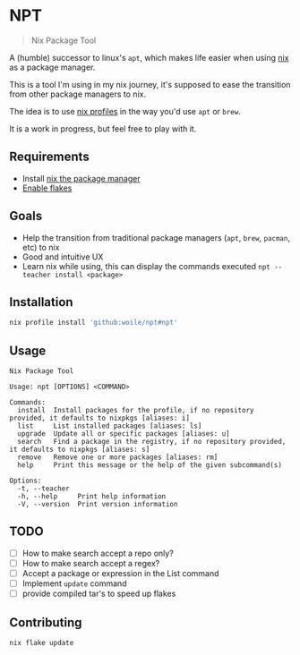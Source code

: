 # NPT

> Nix Package Tool

A (humble) successor to linux's `apt`, which makes life easier when using [nix](https://nixos.org/) as a package manager.

This is a tool I'm using in my nix journey, it's supposed to ease the transition from other
package managers to nix.

The idea is to use [nix profiles](https://nixos.org/manual/nix/stable/package-management/profiles.html) in the way you'd use `apt` or `brew`.

It is a work in progress, but feel free to play with it.

## Requirements

- Install [nix the package manager](https://nixos.org/download.html)
- [Enable flakes](https://nixos.wiki/wiki/Flakes#Enable_flakes)


## Goals

- Help the transition from traditional package managers (`apt`, `brew`, `pacman`, etc) to nix
- Good and intuitive UX
- Learn nix while using, this can display the commands executed `npt --teacher install <package>`

## Installation

```sh
nix profile install 'github:woile/npt#npt'
```

## Usage

```$ npt --help
Nix Package Tool

Usage: npt [OPTIONS] <COMMAND>

Commands:
  install  Install packages for the profile, if no repository provided, it defaults to nixpkgs [aliases: i]
  list     List installed packages [aliases: ls]
  upgrade  Update all or specific packages [aliases: u]
  search   Find a package in the registry, if no repository provided, it defaults to nixpkgs [aliases: s]
  remove   Remove one or more packages [aliases: rm]
  help     Print this message or the help of the given subcommand(s)

Options:
  -t, --teacher
  -h, --help     Print help information
  -V, --version  Print version information
```

## TODO

- [ ] How to make search accept a repo only?
- [ ] How to make search accept a regex?
- [ ] Accept a package or expression in the List command
- [ ] Implement `update` command
- [ ] provide compiled tar's to speed up flakes

## Contributing

```sh
nix flake update
```
